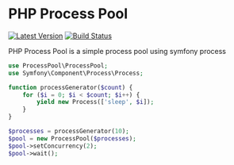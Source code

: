 PHP Process Pool
================

[![Latest Version](https://img.shields.io/github/release/andersondanilo/process-pool.svg?style=flat-square)](https://github.com/andersondanilo/process-pool/releases)
[![Build Status](https://img.shields.io/travis/andersondanilo/process-pool.svg?style=flat-square)](https://travis-ci.org/andersondanilo/process-pool)

PHP Process Pool is a simple process pool using symfony process

```php
use ProcessPool\ProcessPool;
use Symfony\Component\Process\Process;

function processGenerator($count) {
    for ($i = 0; $i < $count; $i++) {
        yield new Process(['sleep', $i]);
    }
}

$processes = processGenerator(10);
$pool = new ProcessPool($processes);
$pool->setConcurrency(2);
$pool->wait();
```
